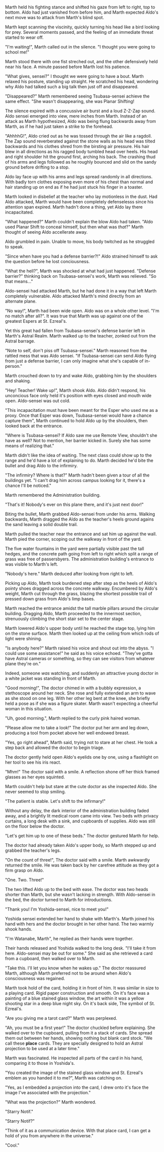 Marth held his fighting stance and shifted his gaze from left to right, top to bottom. Aldo had just vanished from before him, and Marth expected Aldo's next move was to attack from Marth's blind spot.

Marth kept scanning the viscinity, quickly turning his head like a bird looking for prey. Several moments passed, and the feeling of an immediate threat started to wear off.

"I'm waiting!", Marth called out in the silence. "I thought you were going to school me!"

Marth stood there with one fist streched out, and the other defensively held near his face. A minute passed before Marth lost his patience.

"What gives, sensei?" I thought we were going to have a bout. Marth relaxed his posture, standing up straight. He scratched his head, wondering why Aldo had talked such a big talk then just off and disappeared.

"Disappeared?" Marth remembered seeing Tsubasa-sensei achieve the same effect. "She wasn't disappearing, she was Planar Shifting!

The silence expired with a concussive air burst and a loud Z-Z-Zap sound. Aldo sensei emerged into view, mere inches from Marth. Instead of an attack as Marth hypothesized, Aldo was being flung backwards away from Marth, as if he had just taken a strike to the forehead.

"AhhhhG!", Aldo cried out as he was tossed through the air like a ragdoll. The Zap sound reverberated against the stone walls as his head was tilted backwards and his clothes shred from the birsting air pressure. His hair blew in all directions as his ragged body tumbled head over heels. His head and right shoulder hit the ground first, arching his back. The crashing thud of his arms and legs followed as he roughly bounced and slid on the sandy ground before drifting to a stop.

Aldo lay face up with his arms and legs spread randomly in all directions. With badly torn clothes exposing even more of his chest than normal and hair standing up on end as if he had just stuck his finger in a toaster.

Marth looked in disbelief at the teacher who lay motionless in the dust. Had Aldo attacked, Marth would have been completely defenselesss since his attention span expired. Marth hadn't done a thing, yet Aldo lay there incapacitated.

"What happened?" Marth couldn't explain the blow Aldo had taken. "Aldo used Planar Shift to conceal himself, but then what was _that_?" Marth thought of seeing Aldo accellerate away.

Aldo grumbled in pain. Unable to move, his body twitched as he struggled to speak.

"Since when have you had a defense barrier?!" Aldo strained himself to ask the question before he lost conciousness.

"What the hell?", Marth was shocked at what had just happened. "Defense barrier?" thinking back on Tsubasa-sensei's work, Marth was relieved. "So that means..."

Aldo-sensei had attacked Marth, but he had done it in a way that left Marth completely vulnerable. Aldo attacked Marth's mind directly from an alternate plane.

"No way!", Marth had been wide open. Aldo was on a whole other level. "I'm no match after all?". It was true that Marth was up against one of the greatest Espers at St. Ezreal's.

Yet this great had fallen from Tsubasa-sensei's defense barrier left in Marth's Astral Realm. Marth walked up to the teacher, zonked out from the Astral barrage.

"Note to self, don't piss off Tsubasa-sensei." Marth reasoned from the rattled mess that was Aldo sensei. "If Tsubasa-sensei can send Aldo flying from just a defense barrier, I can only imagine what she's capable of in-person."

Marth crouched down to try and wake Aldo, grabbing him by the shoulders and shaking.

"Hey! Teacher! Wake up!", Marth shook Aldo. Aldo didn't respond, his unconcious face only held it's position with eyes closed and mouth wide open. Aldo-sensei was out cold.

"This incapacitation must have been meant for the Esper who used me as a proxy. Once that Esper was down, Tsubasa-sensei would have a chance capture them", Marth continued to hold Aldo up by the shoulders, then looked back at the entrance.

"Where is Tsubasa-sensei? If Aldo saw me use Remote View, shouldn't she have as well? Not to mention, her barrier kicked in. Surely she has some means of realizing that."

Marth didn't like the idea of waiting. The next class could show up to the range and he'd have a lot of explaining to do. Marth decided he'd bite the bullet and drag Aldo to the infirmiry.

"The infirmiry? Where is that?" Marth hadn't been given a tour of all the buildings yet. "I can't drag him across campus looking for it, there's a chance I'll be noticed."

Marth remembered the Administration building.

"That's it! Nobody's ever on this plane there, and it's just next door!"

Biting the bullet, Marth grabbed Aldo-sensei from under his arms. Walking backwards, Marth dragged the Aldo as the teacher's heels ground agains the sand leaving a solid double trail.

Marth pulled the teacher near the entrance and sat him up against the wall. Marth pied the corner, scoping out the walkway in front of the yard.

The five water fountains in the yard were partially visible past the tall hedges, and the concrete path going from left to right which split a range of grass was free of passersbyers. The administration building's entrance to was visible to Marth's left.

"Nobody's here." Marth deduced after looking from right to left. 

Picking up Aldo, Marth took burdened step after step as the heels of Aldo's pointy shoes dragged across the concrete walkway. Encumbered by Aldo's weight, Marth cut through the grass, blazing  the shortest possible trail of pressed down grass from Aldo's limp bases.

Marth reached the entrance amidst the tall marble pillars around the circular building. Dragging Aldo, Marth proceeded to the innermost section, strenuously climbing the short stair set to the center stage.

Marth lowered Aldo's upper body until he reached the stage top, lying him on the stone surface. Marth then looked up at the ceiling from which rods of light were shining.

"Is anybody here?" Marth raised his voice and shout out into the abyss. "I could use some assistance!" he said as his voice echoed. "They've gotta have Astral cameras or something, so they can see visitors from whatever plane they're on."

Indeed, someone _was_ watching, and suddenly an attractive young doctor in a white jacket was standing in front of Marth.

"Good morning!", The doctor chimed in with a bubbly expression, a stethoscope around her neck. She rose and fully extended an arm to wave as she stood on one leg. With her other leg bent at the knee, she briefly held a pose as if she was a figure skater. Marth wasn't expecting a cheerful woman in this situation.

"Uh, good morning.", Marth replied to the curly pink haired woman.

"Please allow me to take a look!" The doctor put her arm and leg down, producing a tool from pocket above her well endowed breast.

"Yes, go right ahead", Marth said, trying not to stare at her chest. He took a step back and allowed the doctor to begin triage.

The doctor gently held open Aldo's eyelids one by one, using a flashlight on her tool to see his iris react.

"Mhm!" The doctor said with a smile. A reflection shone off her thick framed glasses as her eyes squinted.

Marth couldn't help but stare at the cute doctor as she inspected Aldo. She never seemed to stop smiling.

"The patient is stable. Let's shift to the infirmary!"

Without any delay, the dark interior of the administration building faded away, and a brightly lit medical room came into view. Two beds with privacy curtains, a long desk with a sink, and cupboards of supplies. Aldo was still on the floor below the doctor.

"Let's get him up to one of these beds." The doctor gestured Marth for help.

The doctor had already taken Aldo's upper body, so Marth stepped up and grabbed the teacher's legs.

"On the count of three!", The doctor said with a smile. Marth awkwardly returned the smile. He was taken back by her carefree attitude as they got a firm grasp on Aldo.

"One. Two. Three!"

The two lifted Aldo up to the bed with ease. The doctor was two heads shorter than Marth, but she wasn't lacking in strength. With Aldo-sensei in the bed, the doctor turned to Marth for introductions.

"Thank you! I'm Yoshida-sensei, nice to meet you!"

Yoshida sensei extended her hand to shake with Marth's. Marth joined his hand with hers and the doctor brought in her other hand. The two warmly shook hands.

"I'm Watanabe, Marth", he replied as their hands were together.

Their hands released and Yoshida walked to the long desk. "I'll take it from here. Aldo-sensei may be out for some." She said as she retrieved a card from a cupboard, then walked over to Marth.

"Take this. I'll let you know when he wakes up." The doctor reassured Marth, although Marth preferred not to be around when Aldo's consciousness was regained.

Marth took hold of the card, holding it in front of him. It was similar in size to a playing card. Rigid paper construction and smooth. On it's face was a painting of a blue stained glass window, the art within it was a yellow shooting star in a deep blue night sky. On it's back side, The symbol of St. Ezreal's.

"Are you giving me a tarot card?" Marth was perplexed.

"Ah, you must be a first year!" The doctor chuckled before explaining. She walked over to the cupboard, pulling from it a stack of cards. She spread them out between her hands, showing  nothing but blank card stock. "We call these **place** cards. They are specially designed to hold an Astral projection to be used at a later time."

Marth was fascinated. He inspected all parts of the card in his hand, comparing it to those in Yoshida's.

"You created the image of the stained glass window and St. Ezreal's emblem as you handed it to me?", Marth was catching on.

"Yes, as I embedded a projection into the card, I drew onto it's face the image I've associated with the projection."

"What was the projection?" Marth wondered.

"Starry Notif." 

"Starry Notif?"

"Think of it as a communication device. With that place card, I can get a hold of you from anywhere in the universe."

"Cool."







